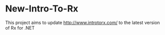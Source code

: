 # New-Intro-To-Rx

This project aims to update http://www.introtorx.com/ to the latest version of Rx for .NET
